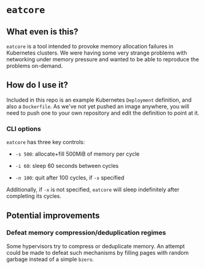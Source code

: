 # `eatcore`

## What even is this?

`eatcore` is a tool intended to provoke memory allocation failures in
Kubernetes clusters. We were having some very strange problems with networking
under memory pressure and wanted to be able to reproduce the problems
on-demand.

## How do I use it?

Included in this repo is an example Kubernetes `Deployment` definition, and
also a `Dockerfile`. As we've not yet pushed an image anywhere, you will need
to push one to your own repository and edit the definition to point at it.

### CLI options

`eatcore` has three key controls:

* `-s 500`: allocate+fill 500MiB of memory per cycle

* `-i 60`: sleep 60 seconds between cycles

* `-n 100`: quit after 100 cycles, if `-x` specified

Additionally, if `-x` is not specified, `eatcore` will sleep indefinitely after
completing its cycles.

## Potential improvements

### Defeat memory compression/deduplication regimes

Some hypervisors try to compress or deduplicate memory. An attempt could be
made to defeat such mechanisms by filling pages with random garbage instead of
a simple `bzero`.
